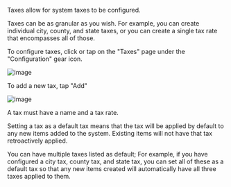 Taxes allow for system taxes to be configured.
 
Taxes can be as granular as you wish. For example, you can create individual city, county, and state taxes, or you can create a single tax rate that encompasses all of those.
 
To configure taxes, click or tap on the "Taxes" page under the "Configuration" gear icon.

![image](https://github.com/user-attachments/assets/42709c69-dd0a-4c4e-bec4-6565f1f3829f)

To add a new tax, tap "Add"

![image](https://github.com/user-attachments/assets/89f3e17c-1950-4109-971e-de2d8259bfeb)

A tax must have a name and a tax rate.
 
Setting a tax as a default tax means that the tax will be applied by default to any new items added to the system. Existing items will not have that tax retroactively applied.
 
You can have multiple taxes listed as default; For example, if you have configured a city tax, county tax, and state tax, you can set all of these as a default tax so that any new items created will automatically have all three taxes applied to them.
